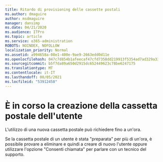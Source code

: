 ```yaml
---
title: Ritardo di provisioning delle cassette postali
ms.author: dmaguire
author: msdmaguire
manager: dansimp
ms.date: 04/21/2020
ms.audience: ITPro
ms.topic: article
ms.service: o365-administration
ROBOTS: NOINDEX, NOFOLLOW
localization_priority: Normal
ms.assetid: a994658a-08e1-400e-9ae9-2663edd0d11e
ms.openlocfilehash: 047c7d854b1afeecaf47cfd7358dd219913f5354ad7ad329a33a795c75da5d7f
ms.sourcegitcommit: b5f7da89a650d2915dc652449623c78be6247175
ms.translationtype: MT
ms.contentlocale: it-IT
ms.lasthandoff: 08/05/2021
ms.locfileid: "53912458"
---
```

# <a name="your-users-mailbox-is-being-created"></a>È in corso la creazione della cassetta postale dell'utente

L'utilizzo di una nuova cassetta postale può richiedere fino a un'ora.
  
Se la cassetta postale di un utente è stata "preparata" per più di un'ora, è possibile provare a eliminare e quindi a creare di nuovo l'utente oppure utilizzare l'opzione "Consenti chiamata" per parlare con un tecnico del supporto.
  


